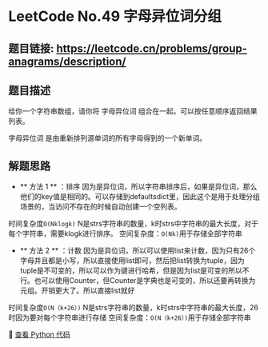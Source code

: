 # LeetCode No.49 字母异位词分组

## 题目链接: https://leetcode.cn/problems/group-anagrams/description/

## 题目描述
给你一个字符串数组，请你将 字母异位词 组合在一起。可以按任意顺序返回结果列表。

字母异位词 是由重新排列源单词的所有字母得到的一个新单词。
 
## 解题思路
- ** 方法 1 ** ：排序
因为是异位词，所以字符串排序后，如果是异位词，那么他们的key值是相同的。可以存储到defaultsdict里，因此这个是用于处理分组场景的，当访问不存在的时候自动创建一个空列表。

时间复杂度`O(Nklogk)` N是strs字符串的数量，k时strs中字符串的最大长度，对于每个字符串，需要klogk进行排序。
空间复杂度：`O(Nk)`用于存储全部字符串

- ** 方法 2 ** ：计数
因为是异位词，所以可以使用list来计数，因为只有26个字母并且都是小写，所以直接使用list即可，然后把list转换为tuple，因为tuple是不可变的，所以可以作为键进行哈希，但是因为list是可变的所以不行。也可以使用Counter，但Counter是字典也是可变的，所以还要再转换为元组。开销更大了。所以直接list就好

时间复杂度`O(N（k+26）)` N是strs字符串的数量，k时strs中字符串的最大长度，26时因为要对每个字符串进行存储
空间复杂度：`O(N（k+26）)`用于存储全部字符串

📌 [查看 Python 代码](../solutions/python/No_049_字母异位词分组.py)